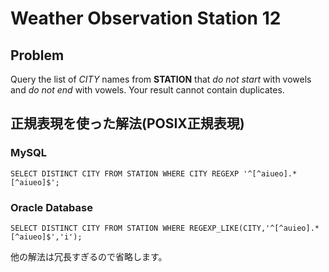 # Weather Observation Station 12

## Problem

Query the list of *CITY* names from **STATION** that *do not start* with vowels and *do not end* with vowels. Your result cannot contain duplicates.

## 正規表現を使った解法(POSIX正規表現)

### MySQL

```mysql
SELECT DISTINCT CITY FROM STATION WHERE CITY REGEXP '^[^aiueo].*[^aiueo]$';
```

### Oracle Database

```plsql
SELECT DISTINCT CITY FROM STATION WHERE REGEXP_LIKE(CITY,'^[^auieo].*[^aiueo]$','i');
```

他の解法は冗長すぎるので省略します。